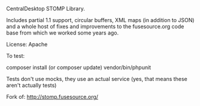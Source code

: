 CentralDesktop STOMP Library.

Includes partial 1.1 support, circular buffers, XML maps (in addition to JSON) and a whole host of fixes and improvements to the fusesource.org code base from which we worked some years ago.

License:  Apache




To test:

composer install (or composer update)
vendor/bin/phpunit


Tests don't use mocks, they use an actual service (yes, that means these aren't actually tests)


Fork of: http://stomp.fusesource.org/

